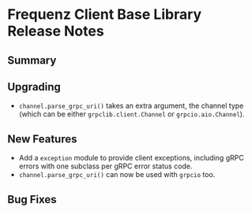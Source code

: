 # Frequenz Client Base Library Release Notes

## Summary

<!-- Here goes a general summary of what this release is about -->

## Upgrading

- `channel.parse_grpc_uri()` takes an extra argument, the channel type (which can be either `grpclib.client.Channel` or `grpcio.aio.Channel`).

## New Features

- Add a `exception` module to provide client exceptions, including gRPC errors with one subclass per gRPC error status code.
- `channel.parse_grpc_uri()` can now be used with `grpcio` too.

## Bug Fixes

<!-- Here goes notable bug fixes that are worth a special mention or explanation -->
